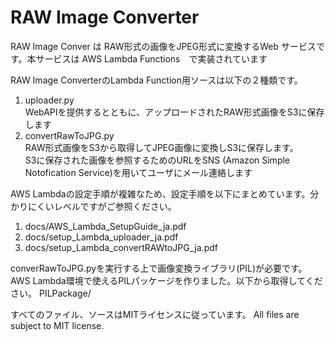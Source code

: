 # RAW Image Converter 

RAW Image Conver は RAW形式の画像をJPEG形式に変換するWeb サービスです。本サービスは AWS Lambda Functions　で実装されています

RAW Image ConverterのLambda Function用ソースは以下の２種類です。

1. uploader.py<br>WebAPIを提供するとともに、アップロードされたRAW形式画像をS3に保存します
1. convertRawToJPG.py<br>RAW形式画像をS3から取得してJPEG画像に変換しS3に保存します。<br>S3に保存された画像を参照するためのURLをSNS (Amazon Simple Notofication Service)を用いてユーザにメール連絡します

AWS Lambdaの設定手順が複雑なため、設定手順を以下にまとめています。分かりにくいレベルですがご参照ください。
1. docs/AWS_Lambda_SetupGuide_ja.pdf
1. docs/setup_Lambda_uploader_ja.pdf
1. docs/setup_Lambda_convertRAWtoJPG_ja.pdf

converRawToJPG.pyを実行する上で画像変換ライブラリ(PIL)が必要です。AWS Lambda環境で使えるPILパッケージを作りました。以下から取得してください。
PILPackage/

すべてのファイル、ソースはMITライセンスに従っています。
All files are subject to MIT license.

